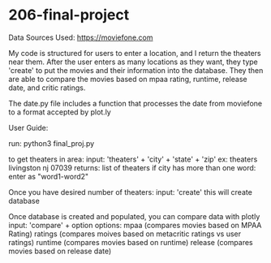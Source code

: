 # 206-final-project

Data Sources Used: https://moviefone.com


My code is structured for users to enter a location, and I return the theaters near them. After the user enters as many locations as they want, they type 'create' to put the movies and their information into the database. They then are able to compare the movies based on mpaa rating, runtime, release date, and critic ratings.

The date.py file includes a function that processes the date from moviefone to a format accepted by plot.ly

User Guide:

run: python3 final_proj.py

to get theaters in area:
  input: 'theaters' + 'city' + 'state' + 'zip'
     ex: theaters livingston nj 07039
  returns: list of theaters
if city has more than one word: enter as "word1-word2"

Once you have desired number of theaters:
  input: 'create'
  this will create database

Once database is created and populated, you can compare data with plotly
  input: 'compare' + option
    options: mpaa (compares movies based on MPAA Rating)
             ratings (compares moives based on metacritic ratings vs user ratings)
             runtime (compares movies based on runtime)
             release (compares movies based on release date)
